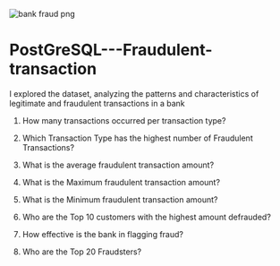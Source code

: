 ![bank fraud png](https://github.com/user-attachments/assets/6944f290-ba4d-4d51-9f19-51711fed992f)

# PostGreSQL---Fraudulent-transaction
I explored the dataset, analyzing the patterns and characteristics of legitimate and fraudulent transactions in a bank

1. How many transactions occurred per transaction type?

2. Which Transaction Type has the highest number of Fraudulent Transactions?

3. What is the average fraudulent transaction amount?

4. What is the Maximum fraudulent transaction amount?

5. What is the Minimum fraudulent transaction amount?

6. Who are the Top 10 customers with the highest amount defrauded?

7. How effective is the bank in flagging fraud?

8. Who are the Top 20 Fraudsters?
